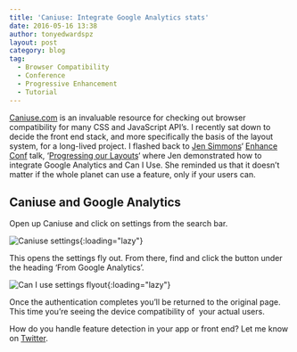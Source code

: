 ```yaml
---
title: 'Caniuse: Integrate Google Analytics stats'
date: 2016-05-16 13:38
author: tonyedwardspz
layout: post
category: blog
tag:
  - Browser Compatibility
  - Conference
  - Progressive Enhancement
  - Tutorial
---
```

[Caniuse.com](http://caniuse.com/ "Web Api Browser Compatibility") is an invaluable resource for checking out browser compatibility for many CSS and JavaScript API&#8217;s. I recently sat down to decide the front end stack, and more specifically the basis of the layout system, for a long-lived project. I flashed back to [Jen Simmons](https://twitter.com/jensimmons)&#8216; [Enhance Conf](http://enhanceconf.com/) talk, &#8216;[Progressing our Layouts](https://www.youtube.com/watch?v=PZPPwxumEzs)&#8216; where Jen demonstrated how to integrate Google Analytics and Can I Use. She reminded us that it doesn&#8217;t matter if the whole planet can use a feature, only if your users can.

## Caniuse and Google Analytics

Open up Caniuse and click on settings from the search bar.

![Caniuse settings](/assets/images/import/2016/05/Screen-Shot-2016-05-16-at-14.15.32.png){:loading="lazy"}

This opens the settings fly out. From there, find and click the button under the heading &#8216;From Google Analytics&#8217;.

![Can I use settings flyout](/assets/images/import/2016/05/Screen-Shot-2016-05-16-at-14.15.59.png){:loading="lazy"}

Once the authentication completes you&#8217;ll be returned to the original page. This time you&#8217;re seeing the device compatibility of  your actual users.

How do you handle feature detection in your app or front end? Let me know on [Twitter](https://twitter.com/tonyedwardspz).
